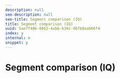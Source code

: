 ```yaml
---
description: null
seo-description: null
seo-title: Segment comparison (IQ)
title: Segment comparison (IQ)
uuid: 5ae7f486-8862-4abb-b34c-d67b0aab66f4
index: y
internal: n
snippet: y
---
```


# Segment comparison (IQ)

